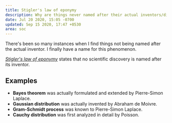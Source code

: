 ```yaml
---
title: Stigler's law of eponymy
description: Why are things never named after their actual inventors/discoverers?
date: Jul 20 2020, 15:05 -0700
updated: Sep 15 2020, 17:47 +0530
area: soc
---
```


There's been so many instances when I find things not being named after
the actual inventor. I finally have a name for this phenomenon.

[_Stigler's law of eponymy_](https://en.wikipedia.org/wiki/Stigler%27s_law_of_eponymy)
states that no scientific discovery is named after its inventor.

## Examples

- **Bayes theorem** was actually formulated and extended by Pierre-Simon Laplace.
- **Gaussian distribution** was actually invented by Abraham de Moivre.
- **Gram-Schmidt process** was known to Pierre-Simon Laplace.
- **Cauchy distribution** was first analyzed in detail by Poisson.
